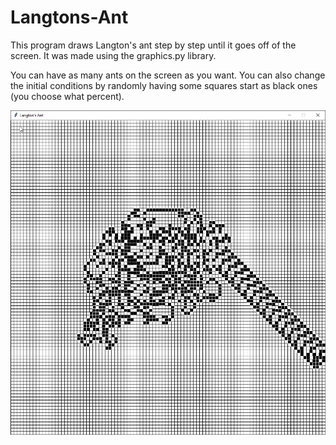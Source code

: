 # Langtons-Ant
This program draws Langton's ant step by step until it goes off of the screen. It was made using the graphics.py library.

You can have as many ants on the screen as you want. You can also change the initial conditions by randomly having some squares start as black ones (you choose what percent).

![](final.png)
